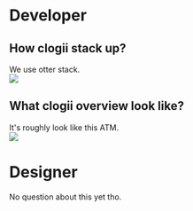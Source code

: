 # Developer

## How clogii stack up?
We use otter stack.  
[![](https://github.com/otterhq/otter-stack/blob/master/img/otter-stack-v1.2.0.png)](https://github.com/otterhq/otter-stack/raw/master/img/otter-stack-v1.2.0.png)

## What clogii overview look like?
It's roughly look like this ATM.  
[![](https://github.com/digithun/otter-faq/blob/master/img/clogii-overview-v1.0.0.png)](https://github.com/digithun/otter-faq/blob/master/img/clogii-overview-v1.0.0.png)

# Designer
No question about this yet tho.
